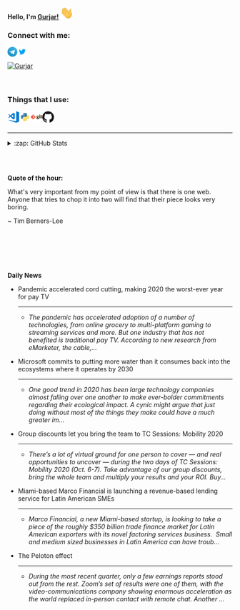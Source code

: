 #### Hello, I'm [Gurjar!](https://GurjarKing.github.io) <img src="https://raw.githubusercontent.com/ABSphreak/ABSphreak/master/gifs/Hi.gif" width="30px"></h2>


### Connect with me:

[<img align="left" alt="Gurjar | Telegram" width="22px" src="https://raw.githubusercontent.com/github/explore/80688e429a7d4ef2fca1e82350fe8e3517d3494d/topics/telegram/telegram.png" />][Telegram]
[<img align="left" alt="Gurjar | Twitter" width="22px" src="https://raw.githubusercontent.com/github/explore/80688e429a7d4ef2fca1e82350fe8e3517d3494d/topics/twitter/twitter.png" />][Twitter]
<br >
<br >
<a href="https://github.com/GurjarKing"><img src="https://komarev.com/ghpvc/?username=GurjarKing" alt="Gurjar" /></a> <br />
<br />
<br />
<!-- <br >

![](https://visitor-badge.glitch.me/badge?page_id=GurjarKing)

<br /> -->

### Things that I use:

[<img align="left" alt="Visual Studio Code" width="26px" src="https://raw.githubusercontent.com/github/explore/80688e429a7d4ef2fca1e82350fe8e3517d3494d/topics/visual-studio-code/visual-studio-code.png" />][VSCode]
[<img align="left" alt="Python" width="26px" src="https://raw.githubusercontent.com/github/explore/80688e429a7d4ef2fca1e82350fe8e3517d3494d/topics/python/python.png" />][Python]
[<img align="left" alt="Git" width="26px" src="https://raw.githubusercontent.com/github/explore/80688e429a7d4ef2fca1e82350fe8e3517d3494d/topics/git/git.png" />][Git]
[<img align="left" alt="GitHub" width="26px" src="https://raw.githubusercontent.com/github/explore/78df643247d429f6cc873026c0622819ad797942/topics/github/github.png" />][Github]

<br />
<br />

---
<details>
  <summary>:zap: GitHub Stats</summary>

<img align="left" alt="Gurjar's Github Stats" src="https://github-readme-stats.vercel.app/api?username=GurjarKing&show_icons=true&hide_border=true&count_private=true&include_all_commit=true&theme=algolia" />

</details>

<!-- ### 🔔 My latest tweet
<a href="https://twitter.com/Gurjar_King43" target="_blank">
	<img src="https://github.com/GurjarKing/GurjarKing/raw/master/tweet.png" width="70%" align="center" alt="Click to view on Twitter" title="My latest tweet, as an image"/>
</a> -->
<br>

<pre>

</pre>

**Quote of the hour:**

What's very important from my point of view is that there is one web. Anyone that tries to chop it into two will find that their piece looks very boring.

~ Tim Berners-Lee
<pre>

</pre>
<br>
<pre>


</pre>
<strong>Daily News</strong>
  
  - Pandemic accelerated cord cutting, making 2020 the worst-ever year for pay TV
     <hr/>
     
      - *The pandemic has accelerated adoption of a number of technologies, from online grocery to multi-platform gaming to streaming services and more. But one industry that has not benefited is traditional pay TV. According to new research from eMarketer, the cable,…*
     
  - Microsoft commits to putting more water than it consumes back into the ecosystems where it operates by 2030
      <hr/>
      
      - *One good trend in 2020 has been large technology companies almost falling over one another to make ever-bolder commitments regarding their ecological impact. A cynic might argue that just doing without most of the things they make could have a much greater im…*
      
  - Group discounts let you bring the team to TC Sessions: Mobility 2020
      <hr/>
      
      - *There’s a lot of virtual ground for one person to cover — and real opportunities to uncover — during the two days of TC Sessions: Mobility 2020 (Oct. 6-7). Take advantage of our group discounts, bring the whole team and multiply your results and your ROI. Buy…*
      
  - Miami-based Marco Financial is launching a revenue-based lending service for Latin American SMEs
      <hr/>
      
      - *Marco Financial, a new Miami-based startup, is looking to take a piece of the roughly $350 billion trade finance market for Latin American exporters with its novel factoring services business.  Small and medium sized businesses in Latin America can have troub…*
       
  - The Peloton effect
      <hr/>
       
       - *During the most recent quarter, only a few earnings reports stood out from the rest. Zoom’s set of results were one of them, with the video-communications company showing enormous acceleration as the world replaced in-person contact with remote chat. Another …*
      

<br />

[VSCode]: https://code.visualstudio.com/
[Python]: https://www.python.org/
[Git]: https://git-scm.com/
[Github]: https://github.com/
[Telegram]: https://t.me/Gurjar_King/
[Twitter]: https://twitter.com/Gurjar_King43/
